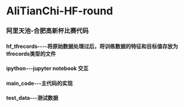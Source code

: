 # AliTianChi-HF-round
### 阿里天池-合肥高新杯比赛代码
#### hf_tfrecords----将原始数据处理过后，将训练数据的特征和目标值存放为tfrecords类型的文件
#### ipython---jupyter notebook 交互
#### main_code---主代码的实现
#### test_data---测试数据
